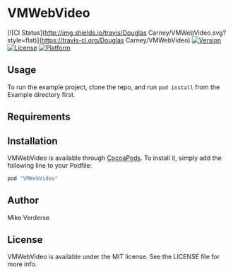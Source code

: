 # VMWebVideo

[![CI Status](http://img.shields.io/travis/Douglas Carney/VMWebVideo.svg?style=flat)](https://travis-ci.org/Douglas Carney/VMWebVideo)
[![Version](https://img.shields.io/cocoapods/v/VMWebVideo.svg?style=flat)](http://cocoapods.org/pods/VMWebVideo)
[![License](https://img.shields.io/cocoapods/l/VMWebVideo.svg?style=flat)](http://cocoapods.org/pods/VMWebVideo)
[![Platform](https://img.shields.io/cocoapods/p/VMWebVideo.svg?style=flat)](http://cocoapods.org/pods/VMWebVideo)

## Usage

To run the example project, clone the repo, and run `pod install` from the Example directory first.

## Requirements

## Installation

VMWebVideo is available through [CocoaPods](http://cocoapods.org). To install
it, simply add the following line to your Podfile:

```ruby
pod "VMWebVideo"
```

## Author

Mike Verderse

## License

VMWebVideo is available under the MIT license. See the LICENSE file for more info.
